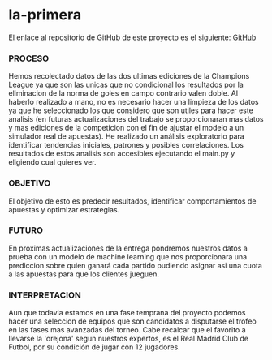 # la-primera

El enlace al repositorio de GitHub de este proyecto es el siguiente: [GitHub](https://github.com/jzazooro/la-primera.git)


### PROCESO
Hemos recolectado datos de las dos ultimas ediciones de la Champions League ya que son las unicas que no condicional los resultados por la eliminacion de la norma de goles en campo contrario 
valen doble. Al haberlo realizado a mano, no es necesario hacer una limpieza de los datos ya que he seleccionado los que considero que son utiles para hacer este analisis (en futuras 
actualizaciones del trabajo se proporcionaran mas datos y mas ediciones de la competicion con el fin de ajustar el modelo a un simulador real de apuestas).
He realizado un análisis exploratorio para identificar tendencias iniciales, patrones y posibles correlaciones. Los resultados de estos analisis son accesibles ejecutando el main.py y eligiendo
cual quieres ver. 

### OBJETIVO
El objetivo de esto es predecir resultados, identificar comportamientos de apuestas y optimizar estrategias.

### FUTURO 
En proximas actualizaciones de la entrega pondremos nuestros datos a prueba con un modelo de machine learning que nos proporcionara una prediccion sobre quien ganará cada partido pudiendo asignar asi una cuota a las apuestas para que los clientes jueguen. 

### INTERPRETACION
Aun que todavia estamos en una fase temprana del proyecto podemos hacer una seleccion de equipos que son candidatos a disputarse el trofeo en las fases mas avanzadas del torneo. Cabe recalcar
que el favorito a llevarse la 'orejona' segun nuestros expertos, es el Real Madrid Club de Futbol, por su condición de jugar con 12 jugadores.
